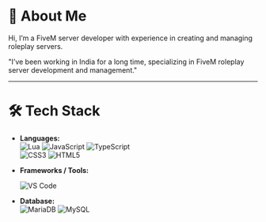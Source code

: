 # 🌟 About Me
Hi, I’m a FiveM server developer with experience in creating and managing roleplay servers.

"I’ve been working in India for a long time, specializing in FiveM roleplay server development and management."

---

# 🛠️ Tech Stack
- **Languages:**  
  ![Lua](https://img.shields.io/badge/lua-%232C2D72.svg?style=for-the-badge&logo=lua&logoColor=white) 
  ![JavaScript](https://img.shields.io/badge/javascript-%23323330.svg?style=for-the-badge&logo=javascript&logoColor=%23F7DF1E) 
  ![TypeScript](https://img.shields.io/badge/typescript-%23007ACC.svg?style=for-the-badge&logo=typescript&logoColor=white)  
  ![CSS3](https://img.shields.io/badge/css3-%231572B6.svg?style=for-the-badge&logo=css3&logoColor=white) 
  ![HTML5](https://img.shields.io/badge/html5-%23E34F26.svg?style=for-the-badge&logo=html5&logoColor=white)  

- **Frameworks / Tools:**  

  ![VS Code](https://img.shields.io/badge/VS%20Code-007ACC?style=for-the-badge&logo=visualstudiocode&logoColor=white)


- **Database:**  
  ![MariaDB](https://img.shields.io/badge/MariaDB-003545?style=for-the-badge&logo=mariadb&logoColor=white)
  ![MySQL](https://img.shields.io/badge/mysql-4479A1.svg?style=for-the-badge&logo=mysql&logoColor=white)
